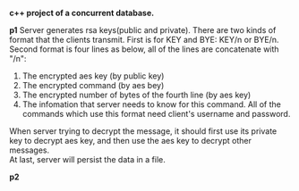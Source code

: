 **c++ project of a concurrent database.**

**p1**
Server generates rsa keys(public and private). There are two kinds of format that the clients transmit. First is for KEY and BYE: KEY/n or BYE/n. Second format is four lines as below, all of the lines are concatenate with "/n":
1. The encrypted aes key (by public key)
2. The encrypted command (by aes bey)
3. The encrypted number of bytes of the fourth line (by aes key)
4. The infomation that server needs to know for this command. All of the commands which use this format need client's username and password.

When server trying to decrypt the message, it should first use its private key to decrypt aes key, and then use the aes key to decrypt other messages.<br>
At last, server will persist the data in a file.<br>

**p2**<br>


